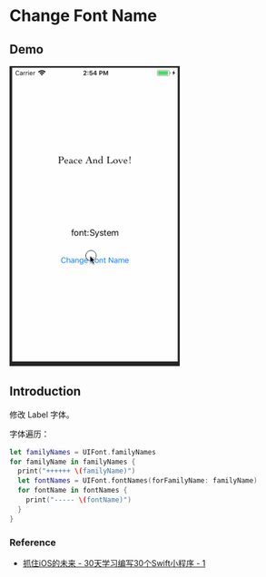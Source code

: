 # Change Font Name

## Demo

<img src="./005-demo.gif" alt="Change Font Name - demo" width="300" />

## Introduction
修改 Label 字体。

字体遍历：
``` Swift
let familyNames = UIFont.familyNames
for familyName in familyNames {
  print("++++++ \(familyName)")
  let fontNames = UIFont.fontNames(forFamilyName: familyName)
  for fontName in fontNames {
    print("----- \(fontName)")
  }
}
```

### Reference

- [抓住iOS的未来 - 30天学习编写30个Swift小程序 - 1](http://www.jianshu.com/p/c6ae28964ad5)
